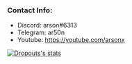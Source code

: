 ### Contact Info:
- Discord: arson#6313
- Telegram: ar50n
- Youtube: https://youtube.com/arsonx
</a>
</a>
<a href="https://github.com/mfarson
  <img align="center" src="https://github-readme-stats.vercel.app/api?username=mfarson&show_icons=true&include_all_commits=true&show_icons=true&title_color=fff&icon_color=79ff97&text_color=9f9f9f&bg_color=151515" alt="Arson's stats" /><a href="https://youtube.com/arsonx">
  <img align="center" src="https://github-readme-stats.vercel.app/api?username=mfarson&show_icons=true&include_all_commits=true&show_icons=true&title_color=fff&icon_color=79ff97&text_color=9f9f9f&bg_color=151515" alt="Dropouts's stats" />

